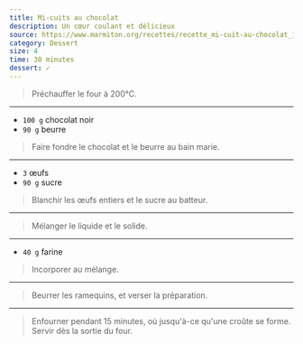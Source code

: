 ```yaml
---
title: Mi-cuits au chocolat
description: Un cœur coulant et délicieux
source: https://www.marmiton.org/recettes/recette_mi-cuit-au-chocolat_17930.aspx
category: Dessert
size: 4
time: 30 minutes
dessert: ✓
---
```


> Préchauffer le four à 200°C.

---

* `100 g` chocolat noir
* `90 g` beurre

> Faire fondre le chocolat et le beurre au bain marie.

---

* `3` œufs
* `90 g` sucre

> Blanchir les œufs entiers et le sucre au batteur.

---

> Mélanger le liquide et le solide.

---

* `40 g` farine

> Incorporer au mélange.

---

> Beurrer les ramequins, et verser la préparation.

---

> Enfourner pendant 15 minutes, où jusqu'à-ce qu'une croûte se forme.
> Servir dès la sortie du four.
